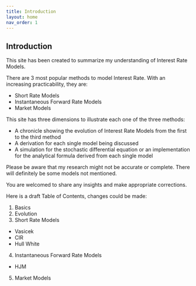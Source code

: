 ```yaml
---
title: Introduction
layout: home
nav_order: 1
---
```


## Introduction 


This site has been created to summarize my understanding of Interest Rate Models. 

There are 3 most popular methods to model Interest Rate. With an increasing practicability, they are: 
- Short Rate Models 
- Instantaneous Forward Rate Models 
- Market Models

This site has three dimensions to illustrate each one of the three methods: 
- A chronicle showing the evolution of Interest Rate Models from the first to the third method
- A derivation for each single model being discussed
- A simulation for the stochastic differential equation or an implementation for the analytical formula derived from each single model

Please be aware that my research might not be accurate or complete. There will definitely be some models not mentioned. 

You are welcomed to share any insights and make appropriate corrections. 

Here is a draft Table of Contents, changes could be made: 
1. Basics
2. Evolution
3. Short Rate Models
  - Vasicek
  - CIR
  - Hull White
4. Instantaneous Forward Rate Models
  - HJM
5. Market Models



